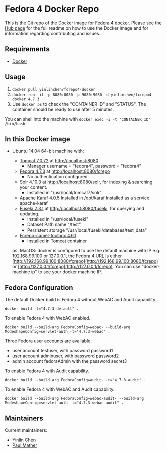 # Fedora 4 Docker Repo

This is the Git repo of the Docker image for [Fedora 4 docker](https://hub.docker.com/r/yinlinchen/fcrepo4-docker/). Please see the [Hub page](https://hub.docker.com/r/yinlinchen/fcrepo4-docker/) for the full readme on how to use the Docker image and for information regarding contributing and issues.

## Requirements

* [Docker](https://www.docker.com/)

## Usage

1. `docker pull yinlinchen/fcrepo4-docker`
2. `docker run -it -p 8080:8080 -p 9080:9080 -d yinlinchen/fcrepo4-docker:4.7.3`
3. Use `docker ps` to check the "CONTAINER ID" and "STATUS". The container should be ready to use after 5 minutes.

You can shell into the machine with `docker exec -i -t "CONTAINER ID" /bin/bash`

## In this Docker image

* Ubuntu 14.04 64-bit machine with: 
  * [Tomcat 7.0.72](https://tomcat.apache.org) at [http://localhost:8080](http://localhost:8080)
    * Manager username = "fedora4", password = "fedora4"
  * [Fedora 4.7.3](https://wiki.duraspace.org/display/FF/Downloads) at [http://localhost:8080/fcrepo](http://localhost:8080/fcrepo)
    * No authentication configured
  * [Solr 4.10.3](https://lucene.apache.org/solr/) at [http://localhost:8080/solr](http://localhost:8080/solr), for indexing & searching your content.
    * Installed in "/usr/local/tomcat7/solr"
  * [Apache Karaf 4.0.5](http://karaf.apache.org/)
    Installed in /opt/karaf
    Installed as a service apache-karaf
  * [Fuseki 2.3.1](https://jena.apache.org/documentation/serving_data/index.html) at [http://localhost:8080/fuseki](http://localhost:8080/fuseki), for querying and updating.
    * Installed in "/usr/local/fuseki"
    * Dataset Path name "/test"
    * Persistent storage "/usr/local/fuseki/databases/test_data"
  * [Fcrepo-camel-toolbox 4.6.1](https://github.com/fcrepo4-labs/fcrepo-camel-toolbox)
    * Installed in Tomcat container

  ps. MacOS: docker is configured to use the default machine with IP e.g. 192.168.99.100 or 127.0.0.1, the Fedora 4 URL is either [http://192.168.99.100:8080/fcrepo](http://192.168.99.100:8080/fcrepo) or [http://127.0.0.1/fcrepo](http://127.0.0.1/fcrepo). You can use "docker-machine ip" to see your docker machine IP.


## Fedora Configuration
The default Docker build is Fedora 4 without WebAC and Audit capability.
```
docker build -t="4.7.3-default" .
```

To enable Fedora 4 with WebAC enabled.
```
docker build --build-arg FedoraConfig=webac- --build-arg ModeshapeConfig=servlet-auth -t="4.7.3-webac" .
```
Three Fedora user accounts are available:
  * user account testuser, with password password1
  * user account adminuser, with password password2
  * admin account fedoraAdmin with the password secret3

To enable Fedora 4 with Audit capability. 
```
docker build --build-arg FedoraConfig=audit- -t="4.7.3-audit" .
```

To enable Fedora 4 with WebAC and Audit capability.
```
docker build --build-arg FedoraConfig=webac-audit- --build-arg ModeshapeConfig=servlet-auth -t="4.7.3-webac-audit" .
```

## Maintainers

Current maintainers:

* [Yinlin Chen](https://github.com/yinlinchen)
* [Paul Mather](https://github.com/pmather)
